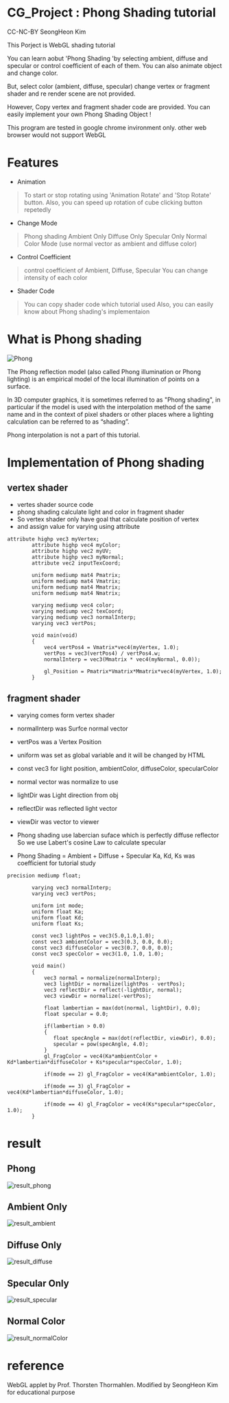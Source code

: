 # CG_Project : Phong Shading tutorial
CC-NC-BY SeongHeon Kim

This Porject is WebGL shading tutorial

You can learn aobut 'Phong Shading 'by selecting ambient, diffuse and specular
or control coefficient of each of them.
You can also animate object and change color. 

But, 
select color (ambient, diffuse, specular)
change vertex or fragment shader and re render scene are not provided.

However,
Copy vertex and fragment shader code are provided.
You can easily implement your own Phong Shading Object ! 

This program are tested in google chrome invironment only.
other web browser would not support WebGL

# Features

  - Animation
> To start or stop rotating using 'Animation Rotate' and 'Stop Rotate' button.
> Also, you can speed up rotation of cube clicking button repetedly

  - Change Mode
> Phong shading
> Ambient Only
> Diffuse Only
> Specular Only
> Normal Color Mode (use normal vector as ambient and diffuse color)

  - Control Coefficient
> control coefficient of Ambient, Diffuse, Specular
> You can change intensity of each color

  - Shader Code
> You can copy shader code which tutorial used 
> Also, you can easily know about Phong shading's implementaion

# What is Phong shading 

![Phong](./image/phong.png)

The Phong reflection model (also called Phong illumination or Phong lighting) is an empirical model of the local illumination of points on a surface. 

In 3D computer graphics, it is sometimes referred to as "Phong shading", in particular if the model is used with the interpolation method of the same name and in the context of pixel shaders or other places where a lighting calculation can be referred to as “shading”.

Phong interpolation is not a part of this tutorial.

# Implementation of Phong shading
## vertex shader
* vertes shader source code
* phong shading calculate light and color in fragment shader
* So vertex shader only have goal that calculate position of vertex 
* and assign value for varying using attribute
```
attribute highp vec3 myVertex;
        attribute highp vec4 myColor;
        attribute highp vec2 myUV;
        attribute highp vec3 myNormal;
        attribute vec2 inputTexCoord;
        
        uniform mediump mat4 Pmatrix;
        uniform mediump mat4 Vmatrix;
        uniform mediump mat4 Mmatrix;
        uniform mediump mat4 Nmatrix;
        
        varying mediump vec4 color;
        varying mediump vec2 texCoord;
        varying mediump vec3 normalInterp;
        varying vec3 vertPos;
        
        void main(void)
        {
            vec4 vertPos4 = Vmatrix*vec4(myVertex, 1.0);
            vertPos = vec3(vertPos4) / vertPos4.w;
            normalInterp = vec3(Mmatrix * vec4(myNormal, 0.0));

            gl_Position = Pmatrix*Vmatrix*Mmatrix*vec4(myVertex, 1.0);
        }
```
## fragment shader

* varying comes form vertex shader
* normalInterp was Surfce normal vector
* vertPos was a Vertex Position

* uniform was set as global variable and it will be changed by HTML 

* const vec3 for light position, ambientColor, diffuseColor, specularColor

* normal vector was normalize to use
* lightDir was Light direction from obj
* reflectDir was reflected light vector
* viewDir was vector to viewer

* Phong shading use labercian suface which is perfectly diffuse reflector
So we use Labert's cosine Law to calculate specular

* Phong Shading = Ambient + Diffuse + Specular 
Ka, Kd, Ks was coefficient for tutorial study

```
precision mediump float;
      
      	varying vec3 normalInterp;
      	varying vec3 vertPos;
      
      	uniform int mode;
     	uniform float Ka;
      	uniform float Kd;
      	uniform float Ks;
      
      	const vec3 lightPos = vec3(5.0,1.0,1.0);
      	const vec3 ambientColor = vec3(0.3, 0.0, 0.0);
      	const vec3 diffuseColor = vec3(0.7, 0.0, 0.0);
     	const vec3 specColor = vec3(1.0, 1.0, 1.0);
      
     	void main() 
     	{
        	vec3 normal = normalize(normalInterp);
        	vec3 lightDir = normalize(lightPos - vertPos);
        	vec3 reflectDir = reflect(-lightDir, normal);
        	vec3 viewDir = normalize(-vertPos);
        
       	 	float lambertian = max(dot(normal, lightDir), 0.0);
        	float specular = 0.0;
        
        	if(lambertian > 0.0)
        	{
		       float specAngle = max(dot(reflectDir, viewDir), 0.0);
		       specular = pow(specAngle, 4.0);
        	}
	        gl_FragColor = vec4(Ka*ambientColor + Kd*lambertian*diffuseColor + Ks*specular*specColor, 1.0);
	        
	        if(mode == 2) gl_FragColor = vec4(Ka*ambientColor, 1.0);
	        
	        if(mode == 3) gl_FragColor = vec4(Kd*lambertian*diffuseColor, 1.0);
	        
	        if(mode == 4) gl_FragColor = vec4(Ks*specular*specColor, 1.0);
	    }
```

# result
## Phong
![result_phong](./image/result_phong.png)
## Ambient Only
![result_ambient](./image/result_ambient.png)
## Diffuse Only
![result_diffuse](./image/result_diffuse.png)
## Specular Only
![result_specular](./image/result_specular.png)
## Normal Color
![result_normalColor](./image/result_normalColor.png)

# reference
WebGL applet by Prof. Thorsten Thormahlen. Modified by SeongHeon Kim for educational purpose